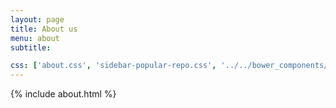 ```yaml
---
layout: page
title: About us
menu: about
subtitle:

css: ['about.css', 'sidebar-popular-repo.css', '../../bower_components/flag-icon-css/css/flag-icon.min.css']
---
```


{% include about.html %}
